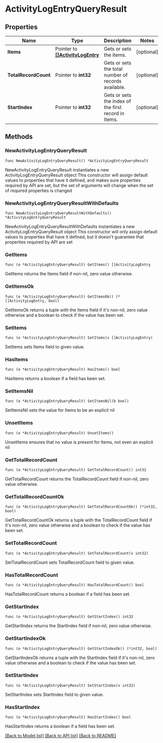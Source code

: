 # ActivityLogEntryQueryResult

## Properties

Name | Type | Description | Notes
------------ | ------------- | ------------- | -------------
**Items** | Pointer to [**[]ActivityLogEntry**](ActivityLogEntry.md) | Gets or sets the items. | [optional] 
**TotalRecordCount** | Pointer to **int32** | Gets or sets the total number of records available. | [optional] 
**StartIndex** | Pointer to **int32** | Gets or sets the index of the first record in Items. | [optional] 

## Methods

### NewActivityLogEntryQueryResult

`func NewActivityLogEntryQueryResult() *ActivityLogEntryQueryResult`

NewActivityLogEntryQueryResult instantiates a new ActivityLogEntryQueryResult object
This constructor will assign default values to properties that have it defined,
and makes sure properties required by API are set, but the set of arguments
will change when the set of required properties is changed

### NewActivityLogEntryQueryResultWithDefaults

`func NewActivityLogEntryQueryResultWithDefaults() *ActivityLogEntryQueryResult`

NewActivityLogEntryQueryResultWithDefaults instantiates a new ActivityLogEntryQueryResult object
This constructor will only assign default values to properties that have it defined,
but it doesn't guarantee that properties required by API are set

### GetItems

`func (o *ActivityLogEntryQueryResult) GetItems() []ActivityLogEntry`

GetItems returns the Items field if non-nil, zero value otherwise.

### GetItemsOk

`func (o *ActivityLogEntryQueryResult) GetItemsOk() (*[]ActivityLogEntry, bool)`

GetItemsOk returns a tuple with the Items field if it's non-nil, zero value otherwise
and a boolean to check if the value has been set.

### SetItems

`func (o *ActivityLogEntryQueryResult) SetItems(v []ActivityLogEntry)`

SetItems sets Items field to given value.

### HasItems

`func (o *ActivityLogEntryQueryResult) HasItems() bool`

HasItems returns a boolean if a field has been set.

### SetItemsNil

`func (o *ActivityLogEntryQueryResult) SetItemsNil(b bool)`

 SetItemsNil sets the value for Items to be an explicit nil

### UnsetItems
`func (o *ActivityLogEntryQueryResult) UnsetItems()`

UnsetItems ensures that no value is present for Items, not even an explicit nil
### GetTotalRecordCount

`func (o *ActivityLogEntryQueryResult) GetTotalRecordCount() int32`

GetTotalRecordCount returns the TotalRecordCount field if non-nil, zero value otherwise.

### GetTotalRecordCountOk

`func (o *ActivityLogEntryQueryResult) GetTotalRecordCountOk() (*int32, bool)`

GetTotalRecordCountOk returns a tuple with the TotalRecordCount field if it's non-nil, zero value otherwise
and a boolean to check if the value has been set.

### SetTotalRecordCount

`func (o *ActivityLogEntryQueryResult) SetTotalRecordCount(v int32)`

SetTotalRecordCount sets TotalRecordCount field to given value.

### HasTotalRecordCount

`func (o *ActivityLogEntryQueryResult) HasTotalRecordCount() bool`

HasTotalRecordCount returns a boolean if a field has been set.

### GetStartIndex

`func (o *ActivityLogEntryQueryResult) GetStartIndex() int32`

GetStartIndex returns the StartIndex field if non-nil, zero value otherwise.

### GetStartIndexOk

`func (o *ActivityLogEntryQueryResult) GetStartIndexOk() (*int32, bool)`

GetStartIndexOk returns a tuple with the StartIndex field if it's non-nil, zero value otherwise
and a boolean to check if the value has been set.

### SetStartIndex

`func (o *ActivityLogEntryQueryResult) SetStartIndex(v int32)`

SetStartIndex sets StartIndex field to given value.

### HasStartIndex

`func (o *ActivityLogEntryQueryResult) HasStartIndex() bool`

HasStartIndex returns a boolean if a field has been set.


[[Back to Model list]](../README.md#documentation-for-models) [[Back to API list]](../README.md#documentation-for-api-endpoints) [[Back to README]](../README.md)


